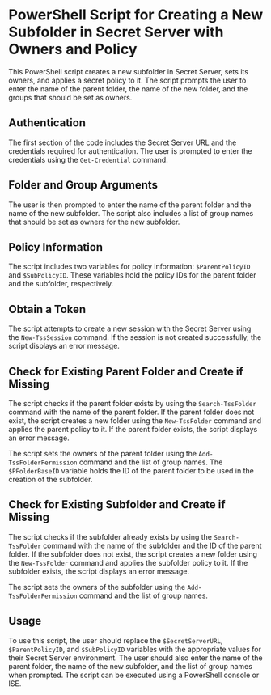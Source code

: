 # PowerShell Script for Creating a New Subfolder in Secret Server with Owners and Policy

This PowerShell script creates a new subfolder in Secret Server, sets its owners, and applies a secret policy to it. The script prompts the user to enter the name of the parent folder, the name of the new folder, and the groups that should be set as owners.

## Authentication
The first section of the code includes the Secret Server URL and the credentials required for authentication. The user is prompted to enter the credentials using the `Get-Credential` command.

## Folder and Group Arguments
The user is then prompted to enter the name of the parent folder and the name of the new subfolder. The script also includes a list of group names that should be set as owners for the new subfolder.

## Policy Information
The script includes two variables for policy information: `$ParentPolicyID` and `$SubPolicyID`. These variables hold the policy IDs for the parent folder and the subfolder, respectively.

## Obtain a Token
The script attempts to create a new session with the Secret Server using the `New-TssSession` command. If the session is not created successfully, the script displays an error message.

## Check for Existing Parent Folder and Create if Missing
The script checks if the parent folder exists by using the `Search-TssFolder` command with the name of the parent folder. If the parent folder does not exist, the script creates a new folder using the `New-TssFolder` command and applies the parent policy to it. If the parent folder exists, the script displays an error message.

The script sets the owners of the parent folder using the `Add-TssFolderPermission` command and the list of group names. The `$PFolderBaseID` variable holds the ID of the parent folder to be used in the creation of the subfolder.

## Check for Existing Subfolder and Create if Missing
The script checks if the subfolder already exists by using the `Search-TssFolder` command with the name of the subfolder and the ID of the parent folder. If the subfolder does not exist, the script creates a new folder using the `New-TssFolder` command and applies the subfolder policy to it. If the subfolder exists, the script displays an error message.

The script sets the owners of the subfolder using the `Add-TssFolderPermission` command and the list of group names.

## Usage
To use this script, the user should replace the `$SecretServerURL`, `$ParentPolicyID`, and `$SubPolicyID` variables with the appropriate values for their Secret Server environment. The user should also enter the name of the parent folder, the name of the new subfolder, and the list of group names when prompted. The script can be executed using a PowerShell console or ISE.
